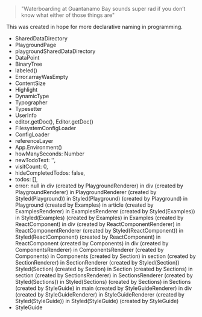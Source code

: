 > "Waterboarding at Guantanamo Bay sounds super rad if you don’t know what either of those things are"

This was created in hope for more declarative naming in programming.

* SharedDataDirectory
* PlaygroundPage
* playgroundSharedDataDirectory
* DataPoint
* BinaryTree
* labeled()
* Error.arrayWasEmpty
* ContentSize
* Highlight
* DynamicType
* Typographer
* Typesetter
* UserInfo
* editor.getDoc(), Editor.getDoc()
* FilesystemConfigLoader
* ConfigLoader
* referenceLayer
* App.Environment()
* howManySeconds: Number
* newTodoText: '',
* visitCount: 0,
* hideCompletedTodos: false,
* todos: [],
* error: null
    in div (created by PlaygroundRenderer)
    in div (created by PlaygroundRenderer)
    in PlaygroundRenderer (created by Styled(Playground))
    in Styled(Playground) (created by Playground)
    in Playground (created by Examples)
    in article (created by ExamplesRenderer)
    in ExamplesRenderer (created by Styled(Examples))
    in Styled(Examples) (created by Examples)
    in Examples (created by ReactComponent)
    in div (created by ReactComponentRenderer)
    in ReactComponentRenderer (created by Styled(ReactComponent))
    in Styled(ReactComponent) (created by ReactComponent)
    in ReactComponent (created by Components)
    in div (created by ComponentsRenderer)
    in ComponentsRenderer (created by Components)
    in Components (created by Section)
    in section (created by SectionRenderer)
    in SectionRenderer (created by Styled(Section))
    Styled(Section) (created by Section)
    in Section (created by Sections)
    in section (created by SectionsRenderer)
    in SectionsRenderer (created by Styled(Sections))
    in Styled(Sections) (created by Sections)
    in Sections (created by StyleGuide)
    in main (created by StyleGuideRenderer)
    in div (created by StyleGuideRenderer)
    in StyleGuideRenderer (created by Styled(StyleGuide))
    in Styled(StyleGuide) (created by StyleGuide)
* StyleGuide
